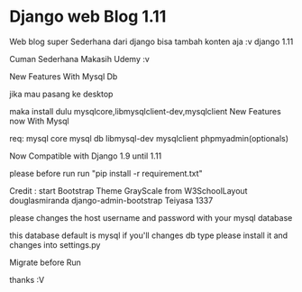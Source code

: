 # Django web Blog 1.11
Web blog super Sederhana dari django bisa tambah konten aja :v django 1.11


Cuman Sederhana Makasih Udemy :v 

New Features With Mysql Db 

jika mau pasang ke desktop 

maka install dulu mysqlcore,libmysqlclient-dev,mysqlclient
New Features now With Mysql

req: mysql core
     mysql db 
     libmysql-dev
     mysqlclient
     phpmyadmin(optionals)

Now Compatible with Django 1.9 until 1.11

please before run 
run "pip install -r requirement.txt"

Credit :
start Bootstrap Theme GrayScale from W3SchoolLayout
douglasmiranda
django-admin-bootstrap
Teiyasa 1337

please  changes the host username and password with your mysql database 

this database default is mysql if you'll changes db type please install it and changes into settings.py 

Migrate before Run

thanks :V 
